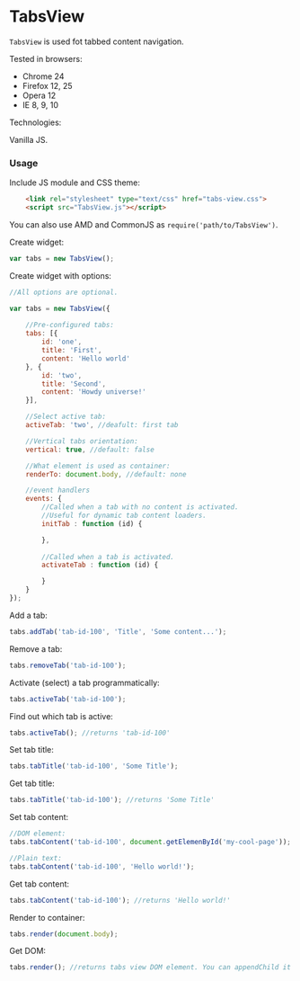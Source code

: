 TabsView
========

`TabsView` is used fot tabbed content navigation.

Tested in browsers:

 * Chrome 24
 * Firefox 12, 25
 * Opera 12
 * IE 8, 9, 10

Technologies:

Vanilla JS.

### Usage

Include JS module and CSS theme:

```html
    <link rel="stylesheet" type="text/css" href="tabs-view.css">
    <script src="TabsView.js"></script>
```

You can also use AMD and CommonJS as `require('path/to/TabsView')`.

Create widget:

```javascript
var tabs = new TabsView();
```

Create widget with options:

```javascript
//All options are optional.

var tabs = new TabsView({
    
    //Pre-configured tabs:
    tabs: [{
        id: 'one',
        title: 'First',
        content: 'Hello world'
    }, {
        id: 'two',
        title: 'Second',
        content: 'Howdy universe!'
    }],

    //Select active tab:
    activeTab: 'two', //deafult: first tab

    //Vertical tabs orientation:
    vertical: true, //default: false

    //What element is used as container:
    renderTo: document.body, //default: none

    //event handlers
    events: {
        //Called when a tab with no content is activated.
        //Useful for dynamic tab content loaders.
        initTab : function (id) {

        },
        
        //Called when a tab is activated.
        activateTab : function (id) {

        }
    }
});
```


Add a tab:

```javascript
tabs.addTab('tab-id-100', 'Title', 'Some content...');
```

Remove a tab:


```javascript
tabs.removeTab('tab-id-100');
```

Activate (select) a tab programmatically:

```javascript
tabs.activeTab('tab-id-100');
```

Find out which tab is active:

```javascript
tabs.activeTab(); //returns 'tab-id-100'
```

Set tab title:

```javascript
tabs.tabTitle('tab-id-100', 'Some Title');
```

Get tab title:

```javascript
tabs.tabTitle('tab-id-100'); //returns 'Some Title'
```

Set tab content:

```javascript
//DOM element:
tabs.tabContent('tab-id-100', document.getElemenById('my-cool-page'));

//Plain text:
tabs.tabContent('tab-id-100', 'Hello world!');
```

Get tab content:

```javascript
tabs.tabContent('tab-id-100'); //returns 'Hello world!'
```

Render to container:

```javascript
tabs.render(document.body);
```

Get DOM:

```javascript
tabs.render(); //returns tabs view DOM element. You can appendChild it to somewhere
```
